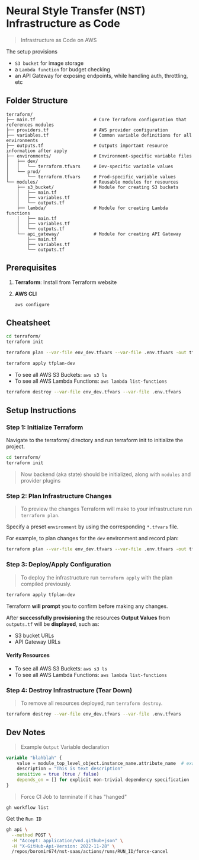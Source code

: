 # Neural Style Transfer (NST) Infrastructure as Code

> Infrastructure as Code on AWS

The setup provisions
- `S3 bucket` for image storage
- a `Lambda function` for budget checking
- an API Gateway for exposing endpoints, while handling auth, throttling, etc

## Folder Structure

```plaintext
terraform/
├── main.tf                      # Core Terraform configuration that references modules
├── providers.tf                 # AWS provider configuration
├── variables.tf                 # Common variable definitions for all environments
├── outputs.tf                   # Outputs important resource information after apply
├── environments/                # Environment-specific variable files
│   ├── dev/
│   │   └── terraform.tfvars     # Dev-specific variable values
│   └── prod/
│       └── terraform.tfvars     # Prod-specific variable values
└── modules/                     # Reusable modules for resources
    ├── s3_bucket/               # Module for creating S3 buckets
    │   ├── main.tf
    │   ├── variables.tf
    │   └── outputs.tf
    ├── lambda/                  # Module for creating Lambda functions
    │   ├── main.tf
    │   ├── variables.tf
    │   └── outputs.tf
    └── api_gateway/             # Module for creating API Gateway
        ├── main.tf
        ├── variables.tf
        └── outputs.tf
```

## Prerequisites

1. **Terraform**: Install from Terraform website
2. **AWS CLI**

    ```
    aws configure
    ```

## Cheatsheet
```sh
cd terraform/
terraform init
```
```sh
terraform plan --var-file env_dev.tfvars --var-file .env.tfvars -out tfplan-dev
```
```sh
terraform apply tfplan-dev
```
- To see all AWS S3 Buckets: `aws s3 ls`
- To see all AWS Lambda Functions: `aws lambda list-functions`
```sh
terraform destroy --var-file env_dev.tfvars --var-file .env.tfvars
```
## Setup Instructions

### Step 1: Initialize Terraform
Navigate to the terraform/ directory and run terraform init to initialize the project.

```sh
cd terraform/
terraform init
```
> Now backend (aka state) should be initialized, along with `modules` and provider plugins

### Step 2: Plan Infrastructure Changes
> To preview the changes Terraform will make to your infrastructure run `terraform plan`.

Specify a preset `environment` by using the corresponding `*.tfvars` file.

For example, to plan changes for the `dev` environment and record plan:

```sh
terraform plan --var-file env_dev.tfvars --var-file .env.tfvars -out tfplan-dev
```

### Step 3: Deploy/Apply Configuration
> To deploy the infrastructure run `terraform apply` with the plan compiled previously.

```sh
terraform apply tfplan-dev
```

Terraform **will prompt** you to confirm before making any changes.  

After **successfully provisioning** the resources **Output Values** from `outputs.tf` will be **displayed**, such as:
- S3 bucket URLs
- API Gateway URLs

#### Verify Resources

- To see all AWS S3 Buckets: `aws s3 ls`
- To see all AWS Lambda Functions: `aws lambda list-functions`

### Step 4: Destroy Infrastructure (Tear Down)
> To remove all resources deployed, run `terraform destroy`.

```sh
terraform destroy --var-file env_dev.tfvars --var-file .env.tfvars
```


## Dev Notes

> Example `Output` Variable declaration

```terraform
variable "blahblah" {
    value = module_top_level_object.instance_name.attribute_name  # example
    description = "This is text description"
    sensitive = true (true / false)
    depends_on = [] for explicit non-trivial dependency specification
}
```
> Force CI Job to terminate if it has "hanged"

```
gh workflow list
```
Get the `Run ID`
```sh
gh api \
  --method POST \
  -H "Accept: application/vnd.github+json" \
  -H "X-GitHub-Api-Version: 2022-11-28" \
  /repos/boromir674/nst-saas/actions/runs/RUN_ID/force-cancel
```
